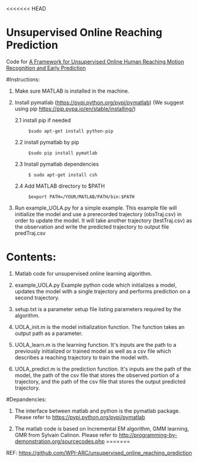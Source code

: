 <<<<<<< HEAD
# Unsupervised Online Reaching Prediction
Code for [A Framework for Unsupervised Online Human Reaching Motion Recognition and Early Prediction](http://arc.wpi.edu/download.php?p=44)

#Instructions:
1. Make sure MATLAB is installed in the machine.

2. Install pymatlab (https://pypi.python.org/pypi/pymatlab)
      (We suggest using pip https://pip.pypa.io/en/stable/installing/)

      2.1 install pip if needed
      
            $sudo apt-get install python-pip
      
      2.2 install pymatlab by pip
      
            $sudo pip install pymatlab

      2.3 Install pymatlab dependencies
      
            $ sudo apt-get install csh
  
      2.4 Add MATLAB directory to $PATH
      
            $export PATH=/YOUR/MATLAB/PATH/bin:$PATH

3. Run example_UOLA.py for a simple example. This example file will initialize the model and use a prerecorded trajectory (obsTraj.csv) in order to update the model. It will take another trajectory (testTraj.csv) as the observation and write the predicted trajectory to output file predTraj.csv 

# Contents:
1. Matlab code for unsupervised online learning algorithm.

2. example_UOLA.py Example python code which initializes a model, updates the model with a single trajectory and performs prediction on a second  trajectory.

3. setup.txt is a parameter setup file listing parameters required by the algorithm.

4. UOLA_init.m is the model initialization function.  The function takes an output path as a parameter.

5. UOLA_learn.m is the learning function.  It's inputs are the path to a previously initialized or trained model as well as a csv file which describes a reaching trajectory to train the model with.

6. UOLA_predict.m is the prediction function. It's inputs are the path of the model, the path of the csv file that stores the observed portion of a trajectory, and the path of the csv file that stores the output predicted trajectory.

#Depandencies:

1. The interface between matlab and python is the pymatlab package. Please refer to https://pypi.python.org/pypi/pymatlab

2. The matlab code is based on Incremental EM algorithm, GMM learning, GMR from Sylvain Calinon. Please refer to http://programming-by-demonstration.org/sourcecodes.php
=======

REF: https://github.com/WPI-ARC/unsupervised_online_reaching_prediction
